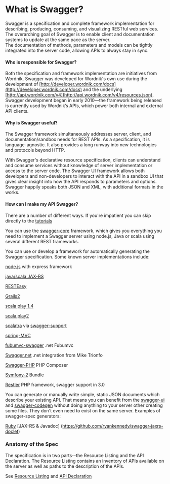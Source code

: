 What is Swagger?
==========

Swagger is a specification and complete framework implementation for describing, producing, 
consuming, and visualizing RESTful web services.  The overarching goal of Swagger is to 
enable client and documentation systems to update at the same pace as the server.  
The documentation of methods, parameters and models can be tightly integrated into the 
server code, allowing APIs to always stay in sync.

#### Who is responsible for Swagger?
Both the specification and framework implementation are initiatives from Wordnik.  Swagger 
was developed for Wordnik's own use during the development of [http://developer.wordnik.com/docs](http://developer.wordnik.com/docs) 
and the underlying [http://api.wordnik.com/v4](http://api.wordnik.com/v4/resources.json).  Swagger development began in early 2010—the 
framework being released is currently used by Wordnik’s APIs, which power both internal and external API clients.

#### Why is Swagger useful?
The Swagger framework simultaneously addresses server, client, and documentation/sandbox 
needs for REST APIs.  As a specification, it is language-agnostic.  It also provides a 
long runway into new technologies and protocols beyond HTTP.

With Swagger's declarative resource specification, clients can understand and consume services 
without knowledge of server implementation or access to the server code.  The Swagger UI 
framework allows both developers and non-developers to interact with the API in 
a sandbox UI that gives clear insight into how the API responds to parameters and options.
Swagger happily speaks both JSON and XML, with additional formats in the works.

#### How can I make my API Swagger?
There are a number of different ways.  If you're impatient you can skip directly to the [tutorials](wiki/tutorial)

You can use the [swagger-core](http://github.com/wordnik/swagger-core) framework,
which gives you everything you need to implement a Swagger server using node.js, Java or scala 
using several different REST frameworks.

You can use or develop a framework for automatically generating the Swagger specification.
Some known server implementations include:

[node.js](https://github.com/wordnik/swagger-node-express) with express framework

[java/scala JAX-RS](https://github.com/wordnik/swagger-core/tree/master/modules/swagger-jaxrs)

[RESTEasy](http://www.jboss.org/resteasy)

[Grails2](http://grails.org)

[scala play 1.4](https://github.com/wordnik/swagger-core/tree/master/modules/swagger-play)

[scala play2](https://github.com/wordnik/swagger-core/tree/master/modules/swagger-play2)

[scalatra](http://www.scalatra.org/) via [swagger-support](https://github.com/scalatra/scalatra/tree/master/swagger/src/main/scala/org/scalatra/swagger)

[spring-MVC](https://github.com/martypitt/swagger-springmvc)

[fubumvc-swagger](https://github.com/KevM/fubumvc-swagger) .net Fubumvc

[Swagger.net](https://github.com/miketrionfo/Swagger.Net) .net integration from Mike Trionfo

[Swagger-PHP](http://packagist.org/packages/zircote/swagger-php) PHP Composer

[Symfony-2](https://github.com/nelmio/NelmioApiDocBundle) Bundle

[Restler](https://github.com/Luracast/Restler) PHP framework, swagger support in 3.0

You can generate or manually write simple, static JSON documents which describe your existing 
API.  That means you can benefit from the [swagger-ui](http://github.com/wordnik/swagger-ui) and [swagger-codegen](http://github.com/wordnik/swagger-codegen) without
doing anything to your server other creating some files.  They don't even need to exist on the same
server.  Examples of swagger-spec generators:

[Ruby](https://github.com/solso/source2swagger)
[JAX-RS & Javadoc] (https://github.com/ryankennedy/swagger-jaxrs-doclet)

### Anatomy of the Spec

The specification is in two parts--the Resource Listing and the API Declaration.  The
Resource Listing contains an inventory of APIs available on the server as well as paths
to the description of the APIs.

See [Resource Listing](https://github.com/wordnik/swagger-core/wiki/Resource-Listing) and [API Declaration](https://github.com/wordnik/swagger-core/wiki/API-Declaration)